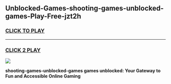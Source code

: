 
## Unblocked-Games-shooting-games-unblocked-games-Play-Free-jzt2h
<h3>
<a href="https://premium76.site?title=shooting-games-unblocked-games&ref=23A">CLICK TO PLAY</a></h3>
<hr>

<h3>
<a href="https://premium76.site?title=shooting-games-unblocked-games&ref=23A">CLICK 2 PLAY</a>
  
</h3>

<a href="https://premium76.site?title=shooting-games-unblocked-games&ref=23A"><img src="https://clearcache.store/games.png"></a>


**shooting-games-unblocked-games games unblocked: Your Gateway to Fun and Accessible Online Gaming**
